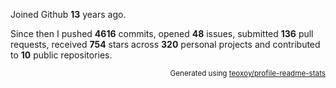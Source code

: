 Joined Github **13** years ago.

Since then I pushed **4616** commits, opened **48** issues, submitted **136** pull requests, received **754** stars across **320** personal projects and contributed to **10** public repositories.

<p align="right"><sub>Generated using <a href="https://github.com/marketplace/actions/profile-readme-stats">teoxoy/profile-readme-stats</a></sub></p>
